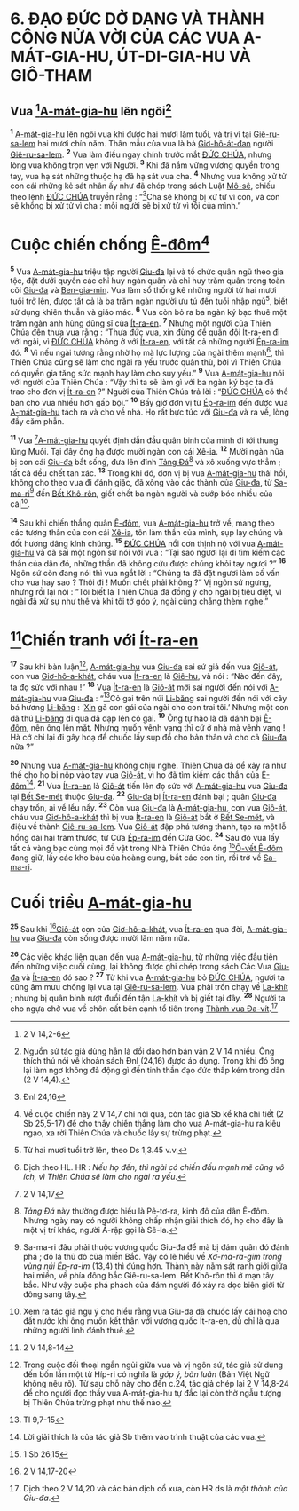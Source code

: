 # 6. ĐẠO ĐỨC DỞ DANG VÀ THÀNH CÔNG NỬA VỜI CỦA CÁC VUA A-MÁT-GIA-HU, ÚT-DI-GIA-HU VÀ GIÔ-THAM

## Vua [^1@-98f1a579-a1e6-452e-9c4a-03b85d6f1f00][A-mát-gia-hu]() lên ngôi[^1-98f1a579-a1e6-452e-9c4a-03b85d6f1f00]
<sup><b>1</b></sup> [A-mát-gia-hu]() lên ngôi vua khi được hai mươi lăm tuổi, và trị vì tại [Giê-ru-sa-lem]() hai mươi chín năm. Thân mẫu của vua là bà [Giơ-hô-át-đan]() người [Giê-ru-sa-lem](). <sup><b>2</b></sup> Vua làm điều ngay chính trước mắt [ĐỨC CHÚA](), nhưng lòng vua không trọn vẹn với Người. <sup><b>3</b></sup> Khi đã nắm vững vương quyền trong tay, vua hạ sát những thuộc hạ đã hạ sát vua cha. <sup><b>4</b></sup> Nhưng vua không xử tử con cái những kẻ sát nhân ấy như đã chép trong sách Luật [Mô-sê](), chiếu theo lệnh [ĐỨC CHÚA]() truyền rằng : “[^2@-98f1a579-a1e6-452e-9c4a-03b85d6f1f00]Cha sẽ không bị xử tử vì con, và con sẽ không bị xử tử vì cha : mỗi người sẽ bị xử tử vì tội của mình.”

# Cuộc chiến chống [Ê-đôm]()[^2-98f1a579-a1e6-452e-9c4a-03b85d6f1f00]
<sup><b>5</b></sup> Vua [A-mát-gia-hu]() triệu tập người [Giu-đa]() lại và tổ chức quân ngũ theo gia tộc, đặt dưới quyền các chỉ huy ngàn quân và chỉ huy trăm quân trong toàn cõi [Giu-đa]() và [Ben-gia-min](). Vua làm sổ thống kê những người từ hai mươi tuổi trở lên, được tất cả là ba trăm ngàn người ưu tú đến tuổi nhập ngũ[^3-98f1a579-a1e6-452e-9c4a-03b85d6f1f00], biết sử dụng khiên thuẫn và giáo mác. <sup><b>6</b></sup> Vua còn bỏ ra ba ngàn ký bạc thuê một trăm ngàn anh hùng dũng sĩ của [Ít-ra-en](). <sup><b>7</b></sup> Nhưng một người của Thiên Chúa đến thưa vua rằng : “Thưa đức vua, xin đừng để quân đội [Ít-ra-en]() đi với ngài, vì [ĐỨC CHÚA]() không ở với [Ít-ra-en](), với tất cả những người [Ép-ra-im]() đó. <sup><b>8</b></sup> Vì nếu ngài tưởng rằng nhờ họ mà lực lượng của ngài thêm mạnh[^4-98f1a579-a1e6-452e-9c4a-03b85d6f1f00], thì Thiên Chúa cũng sẽ làm cho ngài ra yếu trước quân thù, bởi vì Thiên Chúa có quyền gia tăng sức mạnh hay làm cho suy yếu.” <sup><b>9</b></sup> Vua [A-mát-gia-hu]() nói với người của Thiên Chúa : “Vậy thì ta sẽ làm gì với ba ngàn ký bạc ta đã trao cho đơn vị [Ít-ra-en]() ?” Người của Thiên Chúa trả lời : “[ĐỨC CHÚA]() có thể ban cho vua nhiều hơn gấp bội.” <sup><b>10</b></sup> Bấy giờ đơn vị từ [Ép-ra-im]() đến được vua [A-mát-gia-hu]() tách ra và cho về nhà. Họ rất bực tức với [Giu-đa]() và ra về, lòng đầy căm phẫn.

<sup><b>11</b></sup> Vua [^3@-98f1a579-a1e6-452e-9c4a-03b85d6f1f00][A-mát-gia-hu]() quyết định dẫn đầu quân binh của mình đi tới thung lũng Muối. Tại đây ông hạ được mười ngàn con cái [Xê-ia](). <sup><b>12</b></sup> Mười ngàn nữa bị con cái [Giu-đa]() bắt sống, đưa lên đỉnh [Tảng Đá]()[^5-98f1a579-a1e6-452e-9c4a-03b85d6f1f00] và xô xuống vực thẳm ; tất cả đều chết tan xác. <sup><b>13</b></sup> Trong khi đó, đơn vị bị vua [A-mát-gia-hu]() thải hồi, không cho theo vua đi đánh giặc, đã xông vào các thành của [Giu-đa](), từ [Sa-ma-ri]()[^6-98f1a579-a1e6-452e-9c4a-03b85d6f1f00] đến [Bết Khô-rôn](), giết chết ba ngàn người và cướp bóc nhiều của cải[^7-98f1a579-a1e6-452e-9c4a-03b85d6f1f00].

<sup><b>14</b></sup> Sau khi chiến thắng quân [Ê-đôm](), vua [A-mát-gia-hu]() trở về, mang theo các tượng thần của con cái [Xê-ia](), tôn làm thần của mình, sụp lạy chúng và đốt hương dâng kính chúng. <sup><b>15</b></sup> [ĐỨC CHÚA]() nổi cơn thịnh nộ với vua [A-mát-gia-hu]() và đã sai một ngôn sứ nói với vua : “Tại sao ngươi lại đi tìm kiếm các thần của dân đó, những thần đã không cứu được chúng khỏi tay ngươi ?” <sup><b>16</b></sup> Ngôn sứ còn đang nói thì vua ngắt lời : “Chúng ta đã đặt ngươi làm cố vấn cho vua hay sao ? Thôi đi ! Muốn chết phải không ?” Vị ngôn sứ ngưng, nhưng rồi lại nói : “Tôi biết là Thiên Chúa đã đồng ý cho ngài bị tiêu diệt, vì ngài đã xử sự như thế và khi tôi tớ góp ý, ngài cũng chẳng thèm nghe.”

# [^4@-98f1a579-a1e6-452e-9c4a-03b85d6f1f00]Chiến tranh với [Ít-ra-en]()
<sup><b>17</b></sup> Sau khi bàn luận[^8-98f1a579-a1e6-452e-9c4a-03b85d6f1f00], [A-mát-gia-hu]() vua [Giu-đa]() sai sứ giả đến vua [Giô-át](), con vua [Giơ-hô-a-khát](), cháu vua [Ít-ra-en]() là [Giê-hu](), và nói : “Nào đến đây, ta đọ sức với nhau !” <sup><b>18</b></sup> Vua [Ít-ra-en]() là [Giô-át]() mới sai người đến nói với [A-mát-gia-hu]() vua [Giu-đa]() : “[^5@-98f1a579-a1e6-452e-9c4a-03b85d6f1f00]Cỏ gai trên núi [Li-băng]() sai người đến nói với cây bá hương [Li-băng]() : ‘[Xin]() gả con gái của ngài cho con trai tôi.’ Nhưng một con dã thú [Li-băng]() đi qua đã đạp lên cỏ gai. <sup><b>19</b></sup> Ông tự hào là đã đánh bại [Ê-đôm](), nên ông lên mặt. Nhưng muốn vênh vang thì cứ ở nhà mà vênh vang ! Hà cớ chi lại đi gây hoạ để chuốc lấy sụp đổ cho bản thân và cho cả [Giu-đa]() nữa ?”

<sup><b>20</b></sup> Nhưng vua [A-mát-gia-hu]() không chịu nghe. Thiên Chúa đã để xảy ra như thế cho họ bị nộp vào tay vua [Giô-át](), vì họ đã tìm kiếm các thần của [Ê-đôm]()[^9-98f1a579-a1e6-452e-9c4a-03b85d6f1f00]. <sup><b>21</b></sup> Vua [Ít-ra-en]() là [Giô-át]() tiến lên đọ sức với [A-mát-gia-hu]() vua [Giu-đa]() tại [Bết Se-mét]() thuộc [Giu-đa](). <sup><b>22</b></sup> [Giu-đa]() bị [Ít-ra-en]() đánh bại ; quân [Giu-đa]() chạy trốn, ai về lều nấy. <sup><b>23</b></sup> Còn vua [Giu-đa]() là [A-mát-gia-hu](), con vua [Giô-át](), cháu vua [Giơ-hô-a-khát]() thì bị vua [Ít-ra-en]() là [Giô-át]() bắt ở [Bết Se-mét](), và điệu về thành [Giê-ru-sa-lem](). Vua [Giô-át]() đập phá tường thành, tạo ra một lỗ hổng dài hai trăm thước, từ Cửa [Ép-ra-im]() đến Cửa Góc. <sup><b>24</b></sup> Sau đó vua lấy tất cả vàng bạc cùng mọi đồ vật trong Nhà Thiên Chúa ông [^6@-98f1a579-a1e6-452e-9c4a-03b85d6f1f00][Ô-vết Ê-đôm]() đang giữ, lấy các kho báu của hoàng cung, bắt các con tin, rồi trở về [Sa-ma-ri]().

# Cuối triều [A-mát-gia-hu]()
<sup><b>25</b></sup> Sau khi [^7@-98f1a579-a1e6-452e-9c4a-03b85d6f1f00][Giô-át]() con của [Giơ-hô-a-khát](), vua [Ít-ra-en]() qua đời, [A-mát-gia-hu]() vua [Giu-đa]() còn sống được mười lăm năm nữa.

<sup><b>26</b></sup> Các việc khác liên quan đến vua [A-mát-gia-hu](), từ những việc đầu tiên đến những việc cuối cùng, lại không được ghi chép trong sách Các Vua [Giu-đa]() và [Ít-ra-en]() đó sao ? <sup><b>27</b></sup> Từ khi vua [A-mát-gia-hu]() bỏ [ĐỨC CHÚA](), người ta cũng âm mưu chống lại vua tại [Giê-ru-sa-lem](). Vua phải trốn chạy về [La-khít]() ; nhưng bị quân binh rượt đuổi đến tận [La-khít]() và bị giết tại đây. <sup><b>28</b></sup> Người ta cho ngựa chở vua về chôn cất bên cạnh tổ tiên trong [Thành vua Đa-vít]().[^10-98f1a579-a1e6-452e-9c4a-03b85d6f1f00]

[^1-98f1a579-a1e6-452e-9c4a-03b85d6f1f00]: Nguồn sử tác giả dùng hẳn là dồi dào hơn bản văn 2 V 14 nhiều. Ông thích thú nói về khoản sách Đnl (24,16) được áp dụng. Trong khi đó ông lại làm ngơ không đả động gì đến tinh thần đạo đức thấp kém trong dân (2 V 14,4).
[^2-98f1a579-a1e6-452e-9c4a-03b85d6f1f00]: Về cuộc chiến này 2 V 14,7 chỉ nói qua, còn tác giả Sb kể khá chi tiết (2 Sb 25,5-17) để cho thấy chiến thắng làm cho vua A-mát-gia-hu ra kiêu ngạo, xa rời Thiên Chúa và chuốc lấy sự trừng phạt.
[^3-98f1a579-a1e6-452e-9c4a-03b85d6f1f00]: Từ hai mươi tuổi trở lên, theo Ds 1,3.45 v.v.
[^4-98f1a579-a1e6-452e-9c4a-03b85d6f1f00]: Dịch theo HL. HR : *Nếu họ đến, thì ngài có chiến đấu mạnh mẽ cũng vô ích, vì Thiên Chúa sẽ làm cho ngài ra yếu*.
[^5-98f1a579-a1e6-452e-9c4a-03b85d6f1f00]: *Tảng Đá* này thường được hiểu là Pê-tơ-ra, kinh đô của dân Ê-đôm. Nhưng ngày nay có người không chấp nhận giải thích đó, họ cho đây là một vị trí khác, người Ả-rập gọi là Sê-la.
[^6-98f1a579-a1e6-452e-9c4a-03b85d6f1f00]: Sa-ma-ri đâu phải thuộc vương quốc Giu-đa để mà bị đám quân đó đánh phá ; đó là thủ đô của miền Bắc. Vậy có lẽ hiểu về *Xơ-ma-ra-gim trong vùng núi Ép-ra-im* (13,4) thì đúng hơn. Thành này nằm sát ranh giới giữa hai miền, về phía đông bắc Giê-ru-sa-lem. Bết Khô-rôn thì ở mạn tây bắc. Như vậy cuộc phá phách của đám người đó xảy ra dọc biên giới từ đông sang tây.
[^7-98f1a579-a1e6-452e-9c4a-03b85d6f1f00]: Xem ra tác giả ngụ ý cho hiểu rằng vua Giu-đa đã chuốc lấy cái hoạ cho đất nước khi ông muốn kết thân với vương quốc Ít-ra-en, dù chỉ là qua những người lính đánh thuê.
[^8-98f1a579-a1e6-452e-9c4a-03b85d6f1f00]: Trong cuộc đối thoại ngắn ngủi giữa vua và vị ngôn sứ, tác giả sử dụng đến bốn lần một từ Híp-ri có nghĩa là *góp ý, bàn luận* (Bản Việt Ngữ không nêu rõ). Từ sau chỗ này cho đến c.24, tác giả chép lại 2 V 14,8-24 để cho người đọc thấy vua A-mát-gia-hu tự đắc lại còn thờ ngẫu tượng bị Thiên Chúa trừng phạt như thế nào.
[^9-98f1a579-a1e6-452e-9c4a-03b85d6f1f00]: Lời giải thích là của tác giả Sb thêm vào trình thuật của các vua.
[^10-98f1a579-a1e6-452e-9c4a-03b85d6f1f00]: Dịch theo 2 V 14,20 và các bản dịch cổ xưa, còn HR ds là *một thành của Giu-đa*.
[^1@-98f1a579-a1e6-452e-9c4a-03b85d6f1f00]: 2 V 14,2-6
[^2@-98f1a579-a1e6-452e-9c4a-03b85d6f1f00]: Đnl 24,16
[^3@-98f1a579-a1e6-452e-9c4a-03b85d6f1f00]: 2 V 14,17
[^4@-98f1a579-a1e6-452e-9c4a-03b85d6f1f00]: 2 V 14,8-14
[^5@-98f1a579-a1e6-452e-9c4a-03b85d6f1f00]: Tl 9,7-15
[^6@-98f1a579-a1e6-452e-9c4a-03b85d6f1f00]: 1 Sb 26,15
[^7@-98f1a579-a1e6-452e-9c4a-03b85d6f1f00]: 2 V 14,17-20